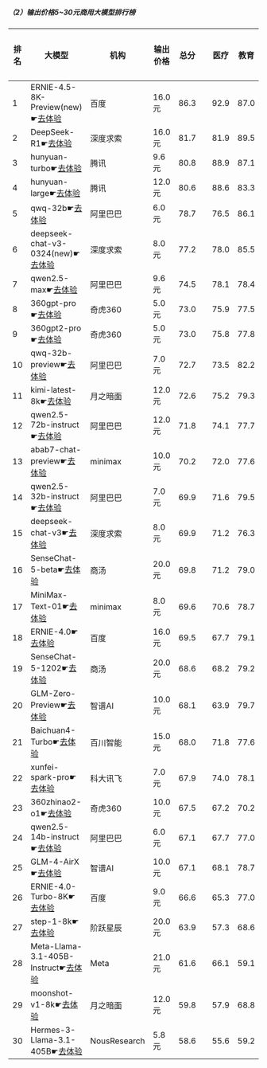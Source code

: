 ##### （2）输出价格5~30元商用大模型排行榜
|排名|大模型|机构|输出价格|总分| |医疗|教育|金融|法律|行政公务|心理健康|推理与数学计算|语言与指令遵从|
|---|-----|---|-------|---|-|----|---|---|---|------|-------|-----------|------------|
|1|ERNIE-4.5-8K-Preview(new)☛[去体验](https://easyllm.site/static/modelcompare.html?type=proprietary)|百度|16.0元|86.3| |        92.9|87.0|85.7|90.3|        87.0|75.2|        83.9|88.4|
|2|DeepSeek-R1☛[去体验](https://easyllm.site/static/modelcompare.html?type=open-source)|深度求索|16.0元|81.7| |        81.9|89.5|83.9|74.8|        88.6|61.5|        88.5|84.8|
|3|hunyuan-turbo☛[去体验](https://easyllm.site/static/modelcompare.html?type=proprietary)|腾讯|9.6元|80.8| |        88.9|87.1|87.0|75.7|        76.2|71.8|        79.9|82.3|
|4|hunyuan-large☛[去体验](https://easyllm.site/static/modelcompare.html?type=open-source)|腾讯|12.0元|80.6| |        88.6|83.3|86.2|83.2|        75.7|73.2|        77.1|80.1|
|5|qwq-32b☛[去体验](https://easyllm.site/static/modelcompare.html?type=open-source)|阿里巴巴|6.0元|78.7| |        76.5|86.1|81.8|62.5|        86.5|63.0|        87.6|85.2|
|6|deepseek-chat-v3-0324(new)☛[去体验](https://easyllm.site/static/modelcompare.html?type=open-source)|深度求索|8.0元|77.2| |        78.0|85.5|73.5|61.5|        81.5|64.6|        87.3|85.4|
|7|qwen2.5-max☛[去体验](https://easyllm.site/static/modelcompare.html?type=proprietary)|阿里巴巴|9.6元|74.5| |        78.1|78.4|77.8|61.2|        73.3|62.6|        82.6|82.3|
|8|360gpt-pro☛[去体验](https://easyllm.site/static/modelcompare.html?type=proprietary)|奇虎360|5.0元|73.0| |        75.9|77.5|78.6|52.6|        73.3|62.4|        81.6|82.5|
|9|360gpt2-pro☛[去体验](https://easyllm.site/static/modelcompare.html?type=proprietary)|奇虎360|5.0元|73.0| |        75.8|77.8|78.5|52.5|        72.7|62.0|        81.5|83.2|
|10|qwq-32b-preview☛[去体验](https://easyllm.site/static/modelcompare.html?type=open-source)|阿里巴巴|7.0元|72.7| |        73.5|82.2|74.8|55.0|        78.0|59.9|        78.6|78.9|
|11|kimi-latest-8k☛[去体验](https://easyllm.site/static/modelcompare.html?type=proprietary)|月之暗面|12.0元|72.6| |        75.2|79.3|76.5|63.0|        64.0|59.0|        81.2|82.5|
|12|qwen2.5-72b-instruct☛[去体验](https://easyllm.site/static/modelcompare.html?type=open-source)|阿里巴巴|12.0元|71.8| |        74.1|77.7|76.4|53.2|        71.7|59.5|        80.3|81.7|
|13|abab7-chat-preview☛[去体验](https://easyllm.site/static/modelcompare.html?type=proprietary)|minimax|10.0元|70.2| |        72.0|77.6|70.0|50.6|        74.0|57.8|        76.0|82.8|
|14|qwen2.5-32b-instruct☛[去体验](https://easyllm.site/static/modelcompare.html?type=open-source)|阿里巴巴|7.0元|69.9| |        71.6|79.5|73.5|52.7|        70.0|57.8|        73.8|80.7|
|15|deepseek-chat-v3☛[去体验](https://easyllm.site/static/modelcompare.html?type=open-source)|深度求索|8.0元|69.9| |        71.2|76.3|78.5|41.5|        72.7|56.0|        82.5|79.3|
|16|SenseChat-5-beta☛[去体验](https://easyllm.site/static/modelcompare.html?type=proprietary)|商汤|20.0元|69.8| |        71.2|79.0|74.7|49.7|        64.0|56.2|        81.9|81.3|
|17|MiniMax-Text-01☛[去体验](https://easyllm.site/static/modelcompare.html?type=open-source)|minimax|8.0元|69.6| |        70.6|78.7|69.4|52.7|        69.6|57.8|        76.5|81.3|
|18|ERNIE-4.0☛[去体验](https://easyllm.site/static/modelcompare.html?type=proprietary)|百度|16.0元|69.5| |        67.7|79.1|69.9|62.0|        76.0|44.5|        75.6|82.0|
|19|SenseChat-5-1202☛[去体验](https://easyllm.site/static/modelcompare.html?type=proprietary)|商汤|20.0元|68.6| |        68.2|79.2|72.4|49.2|        68.8|52.5|        77.2|81.4|
|20|GLM-Zero-Preview☛[去体验](https://easyllm.site/static/modelcompare.html?type=proprietary)|智谱AI|10.0元|68.1| |        63.9|79.7|70.3|51.7|        75.6|48.0|        77.8|76.9|
|21|Baichuan4-Turbo☛[去体验](https://easyllm.site/static/modelcompare.html?type=proprietary)|百川智能|15.0元|68.0| |        71.8|77.6|72.8|47.1|        66.2|57.8|        73.3|77.2|
|22|xunfei-spark-pro☛[去体验](https://easyllm.site/static/modelcompare.html?type=proprietary)|科大讯飞|7.0元|67.9| |        74.0|78.1|66.8|58.2|        60.8|57.8|        67.9|78.6|
|23|360zhinao2-o1☛[去体验](https://easyllm.site/static/modelcompare.html?type=proprietary)|奇虎360|10.0元|67.5| |        67.2|70.2|73.7|47.7|        74.0|50.2|        78.0|78.5|
|24|qwen2.5-14b-instruct☛[去体验](https://easyllm.site/static/modelcompare.html?type=open-source)|阿里巴巴|6.0元|67.1| |        67.7|77.0|69.6|47.1|        67.0|56.1|        71.7|79.9|
|25|GLM-4-AirX☛[去体验](https://easyllm.site/static/modelcompare.html?type=proprietary)|智谱AI|10.0元|67.1| |        68.1|78.7|66.8|47.9|        72.2|57.5|        64.5|80.8|
|26|ERNIE-4.0-Turbo-8K☛[去体验](https://easyllm.site/static/modelcompare.html?type=proprietary)|百度|9.0元|66.6| |        65.3|77.0|64.9|60.1|        71.7|38.0|        72.6|84.0|
|27|step-1-8k☛[去体验](https://easyllm.site/static/modelcompare.html?type=proprietary)|阶跃星辰|20.0元|63.9| |        57.3|68.6|62.2|44.8|        69.1|53.5|        73.7|81.1|
|28|Meta-Llama-3.1-405B-Instruct☛[去体验](https://easyllm.site/static/modelcompare.html?type=open-source)|Meta|21.0元|61.6| |        66.1|59.1|58.1|36.8|        64.2|53.9|        73.0|77.9|
|29|moonshot-v1-8k☛[去体验](https://easyllm.site/static/modelcompare.html?type=proprietary)|月之暗面|12.0元|59.8| |        57.9|68.8|60.9|34.5|        62.5|47.0|        71.3|75.4|
|30|Hermes-3-Llama-3.1-405B☛[去体验](https://easyllm.site/static/modelcompare.html?type=open-source)|NousResearch|5.8元|58.6| |        55.6|59.2|57.2|31.6|        64.7|48.9|        72.8|78.0|
    

